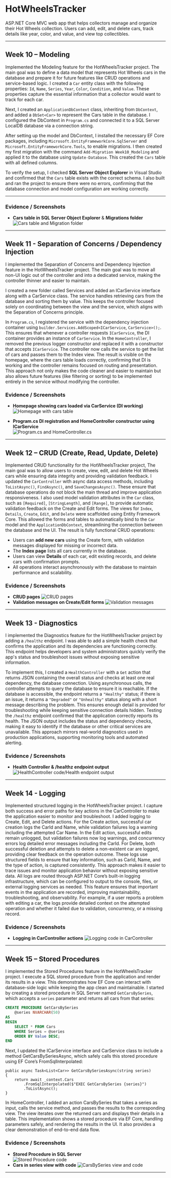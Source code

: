 ﻿# HotWheelsTracker

ASP.NET Core MVC web app that helps collectors manage and organize their Hot Wheels collection. Users can add, edit, and delete cars, track details like year, color, and value, and view top collectibles.

---

## Week 10 – Modeling

Implemented the Modeling feature for the HotWheelsTracker project. The main goal was to define a data model that represents Hot Wheels cars in the database and prepare it for future features like CRUD operations and service-based logic. I created a `Car` entity class with the following properties: `Id`, `Name`, `Series`, `Year`, `Color`, `Condition`, and `Value`. These properties capture the essential information that a collector would want to track for each car.

Next, I created an `ApplicationDbContext` class, inheriting from `DbContext`, and added a `DbSet<Car>` to represent the Cars table in the database. I configured the DbContext in `Program.cs` and connected it to a SQL Server LocalDB database via a connection string.

After setting up the model and DbContext, I installed the necessary EF Core packages, including `Microsoft.EntityFrameworkCore.SqlServer` and `Microsoft.EntityFrameworkCore.Tools`, to enable migrations. I then created my first migration with the command `Add-Migration Week10_Modeling` and applied it to the database using `Update-Database`. This created the `Cars` table with all defined columns.

To verify the setup, I checked **SQL Server Object Explorer** in Visual Studio and confirmed that the `Cars` table exists with the correct schema. I also built and ran the project to ensure there were no errors, confirming that the database connection and model configuration are working correctly.

---

### Evidence / Screenshots

- **Cars table in SQL Server Object Explorer** & **Migrations folder**  
  ![Cars table and Migration folder](Screenshots/Screenshot_HotWheelsTracker1.png)

---

## Week 11 - Separation of Concerns / Dependency Injection

I implemented the Separation of Concerns and Dependency Injection feature in the HotWheelsTracker project. The main goal was to move all non-UI logic out of the controller and into a dedicated service, making the controller thinner and easier to maintain.

I created a new folder called Services and added an ICarService interface along with a CarService class. The service handles retrieving cars from the database and sorting them by value. 
This keeps the controller focused solely on coordinating between the view and the service, which aligns with the Separation of Concerns principle.

In `Program.cs`, I registered the service with the dependency injection container using `builder.Services.AddScoped<ICarService`, `CarService>();`. This ensures that whenever a controller requests `ICarService`, the DI container provides an instance of `CarService`. 
In the `HomeController`, I removed the previous logger constructor and replaced it with a constructor that accepts `ICarService`. The controller now calls the service to get the list of cars and passes them to the Index view.
The result is visible on the homepage, where the cars table loads correctly, confirming that DI is working and the controller remains focused on routing and presentation. This approach not only makes the code cleaner and easier to maintain but also allows future features (like filtering or sorting) to be implemented entirely in the service without modifying the controller.

### Evidence / Screenshots

- **Homepage showing cars loaded via CarService (DI working)**  
  ![Homepage with cars table](Screenshots/Screenshot_HotWheelsTracker2.png)

- **Program.cs DI registration and HomeController constructor using ICarService**  
  ![Program.cs and HomeController.cs](Screenshots/Screenshot_HotWheelsTracker3.png)
---

## Week 12 – CRUD (Create, Read, Update, Delete)

Implemented CRUD functionality for the HotWheelsTracker project, The main goal was to allow users to create, view, edit, and delete Hot Wheels cars while ensuring data integrity and providing validation feedback.
I updated the `CarController` with async data access methods, including `ToListAsync()`, `FindAsync()`, and `SaveChangesAsync()`. These ensure that database operations do not block the main thread and improve application responsiveness. I also used model validation attributes in the `Car` class, such as `[Required]`, `[StringLength]`, and `[Range]`, to provide automatic validation feedback on the Create and Edit forms.
The views for `Index`, `Details`, `Create`, `Edit`, and `Delete` were scaffolded using Entity Framework Core. This allowed the forms and tables to automatically bind to the `Car` model and the `ApplicationDbContext`, streamlining the connection between the database and the UI.
The result is fully functional CRUD operations:
- Users can **add new cars** using the Create form, with validation messages displayed for missing or incorrect data.
- The **Index page** lists all cars currently in the database.
- Users can view **Details** of each car, edit existing records, and delete cars with confirmation prompts.
- All operations interact asynchronously with the database to maintain performance and scalability.

### Evidence / Screenshots

- **CRUD pages**
  ![CRUD pages](Screenshots/Screenshot_HotWheelsTracker4.png)
- **Validation messages on Create/Edit forms**
  ![Validation messages](Screenshots/Screenshot_HotWheelsTracker5.png)

---
## Week 13 - Diagnostics

I implemented the Diagnostics feature for the HotWheelsTracker project by adding a `/healthz` endpoint. I was able to add a simple health check that confirms the application and its dependencies are functioning correctly. This endpoint helps developers and system administrators quickly verify the app's status and troubleshoot issues without exposing sensitive information.

To implement this, I created a `HealthController` with a `Get` action that returns JSON containing the overall status and checks at least one real dependency, the database connection. Using asynchronous calls, the controller attempts to query the database to ensure it is reachable. 
If the database is accessible, the endpoint returns a `"Healthy"` status; if there is an issue, it returns a `"Degraded"` or `"Unhealthy"` status along with a short message describing the problem. This ensures enough detail is provided for troubleshooting while keeping sensitive connection details hidden.
Testing the `/healthz` endpoint confirmed that the application correctly reports its health. The JSON output includes the status and dependency checks, making it easy to identify if the database or other critical services are unavailable. 
This approach mirrors real-world diagnostics used in production applications, supporting monitoring tools and automated alerting.

### Evidence / Screenshots

- **Health Controller & /healthz endpoint output**
![HealthController code/Health endpoint output](Screenshots/Screenshot_HotWheelsTracker6.png)
---
## Week 14 - Logging

Implemented structured logging in the HotWheelsTracker project. I capture both success and error paths for key actions in the CarController to make the application easier to monitor and troubleshoot.
I added logging to Create, Edit, and Delete actions. For the Create action, successful car creation logs the CarId and Name, while validation failures log a warning including the attempted Car Name. In the Edit action, successful edits remain unlogged, but validation failures now log warnings, and concurrency errors log detailed error messages including the CarId. 
For Delete, both successful deletion and attempts to delete a non-existent car are logged, providing clear feedback on the operation outcome.
These logs use structured fields to ensure that key information, such as CarId, Name, and the type of action, is captured consistently. This approach makes it easier to trace issues and monitor application behavior without exposing sensitive data. All logs are routed through ASP.NET Core’s built-in logging infrastructure, which can be configured to output to the console, files, or external logging services as needed.
This feature ensures that important events in the application are recorded, improving maintainability, troubleshooting, and observability. For example, if a user reports a problem with editing a car, the logs provide detailed context on the attempted operation and whether it failed due to validation, concurrency, or a missing record.

### Evidence / Screenshots
- **Logging in CarController actions**
  ![Logging code in CarController](Screenshots/Screenshot_HotWheelsTracker7.png)

---

## Week 15 – Stored Procedures
I implemented the Stored Procedures feature in the HotWheelsTracker project. I execute a SQL stored procedure from the application and render its results in a view. This demonstrates how EF Core can interact with database-side logic while keeping the app clean and maintainable.
I started by creating a stored procedure in SQL Server named `GetCarsBySeries`, which accepts a `series` parameter and returns all cars from that series:
```sql
CREATE PROCEDURE GetCarsBySeries
    @series NVARCHAR(50)
AS
BEGIN
    SELECT * FROM Cars
    WHERE Series = @series
    ORDER BY Value DESC;
END
```

Next, I updated the ICarService interface and CarService class to include a method GetCarsBySeriesAsync, which safely calls this stored procedure using EF Core’s FromSqlInterpolated:
```
public async Task<List<Car>> GetCarsBySeriesAsync(string series)
{
    return await _context.Cars
        .FromSqlInterpolated($"EXEC GetCarsBySeries {series}")
        .ToListAsync();
}
```

In HomeController, I added an action CarsBySeries that takes a series as input, calls the service method, and passes the results to the corresponding view. The view iterates over the returned cars and displays their details in a table.
This implementation shows a stored procedure via EF Core, handling parameters safely, and rendering the results in the UI. It also provides a clear demonstration of end-to-end data flow.

### Evidence / Screenshots

- **Stored Procedure in SQL Server**  
  ![Stored Procedure code](Screenshots/Screenshot_HotWheelsTracker8.png)
- **Cars in series view with code**
  ![CarsBySeries view and code](Screenshots/Screenshot_HotWheelsTracker9.png)

---



